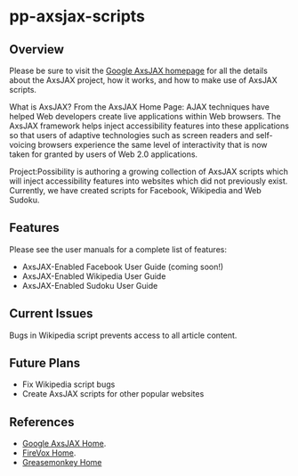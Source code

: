 # pp-axsjax-scripts
## Overview

Please be sure to visit the [Google AxsJAX homepage](https://code.google.com/p/google-axsjax/) for all the details about the AxsJAX project, how it works, and how to make use of AxsJAX scripts.

What is AxsJAX? From the AxsJAX Home Page: AJAX techniques have helped Web developers create live applications within Web browsers. The AxsJAX framework helps inject accessibility features into these applications so that users of adaptive technologies such as screen readers and self-voicing browsers experience the same level of interactivity that is now taken for granted by users of Web 2.0 applications.

Project:Possibility is authoring a growing collection of AxsJAX scripts which will inject accessibility features into websites which did not previously exist. Currently, we have created scripts for Facebook, Wikipedia and Web Sudoku.

## Features

Please see the user manuals for a complete list of features:

* AxsJAX-Enabled Facebook User Guide (coming soon!)
* AxsJAX-Enabled Wikipedia User Guide
* AxsJAX-Enabled Sudoku User Guide

## Current Issues

Bugs in Wikipedia script prevents access to all article content.

## Future Plans

* Fix Wikipedia script bugs
* Create AxsJAX scripts for other popular websites

## References

* [Google AxsJAX Home](https://code.google.com/p/google-axsjax/).
* [FireVox Home](http://firevox.clcworld.net/).
* [Greasemonkey Home](http://www.greasespot.net/)
